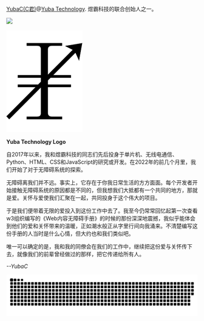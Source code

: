 [YubaC(C君)](https://www.github.com/YubaC)@[Yuba Technology](https://www.github.com/Yuba-Technology). 煜霸科技的联合创始人之一。

![](https://github-readme-stats.vercel.app/api?username=YubaC&show_icons=true&icon_color=CE1D2D&text_color=718096&bg_color=ffffff&hide_title=true)

<img width="200px" src="logo_2.svg">

**Yuba Technology Logo**

自2017年以来，我和煜霸科技的同志们先后投身于单片机、无线电通信、Python、HTML、CSS和JavaScript的研究或开发。在2022年的前几个月里，我们开始了对于无障碍系统的探索。

无障碍离我们并不远。事实上，它存在于你我日常生活的方方面面。每个开发者开始接触无障碍系统的原因都是不同的，但我想我们大抵都有一个共同的地方，那就是爱。关怀与爱使我们汇聚在一起，共同投身于这个伟大的项目。

于是我们便带着无限的爱投入到这份工作中去了。我至今仍常常回忆起第一次查看w3组织编写的《Web内容无障碍手册》的时候的那份深深地震撼，我似乎能体会到他们的爱和关怀带来的温暖，正如潮水般正从字里行间向我涌来。不清楚编写这份手册的人当时是什么心情，但大约也和我们类似吧。

唯一可以确定的是，我和我的同僚会在我们的工作中，继续把这份爱与关怀传下去，就像我们的前辈曾经做过的那样，把它传递给所有人。

*--YubaC*

<picture>
  <source media="(prefers-color-scheme: dark)" srcset="[github-snake-dark.svg](https://raw.githubusercontent.com/YubaC/YubaC/sanke-animation/github-contribution-grid-snake-dark.svg)">
  <source media="(prefers-color-scheme: light)" srcset="[github-snake.svg](https://raw.githubusercontent.com/YubaC/YubaC/sanke-animation/github-contribution-grid-snake.svg)">
  <img alt="github-snake" src="https://raw.githubusercontent.com/YubaC/YubaC/sanke-animation/github-contribution-grid-snake.svg">
</picture>

<!---
YubaC/YubaC is a ✨ special ✨ repository because its `README.md` (this file) appears on your GitHub profile.
You can click the Preview link to take a look at your changes.
--->
